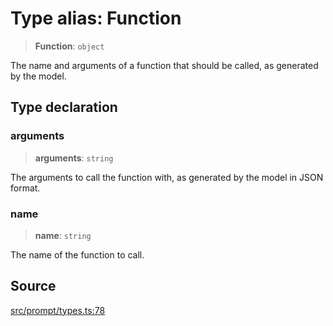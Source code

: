 # Type alias: Function

> **Function**: `object`

The name and arguments of a function that should be called, as generated by the model.

## Type declaration

### arguments

> **arguments**: `string`

The arguments to call the function with, as generated by the model in JSON format.

### name

> **name**: `string`

The name of the function to call.

## Source

[src/prompt/types.ts:78](https://github.com/dexaai/llm-tools/blob/3551610/src/prompt/types.ts#L78)
